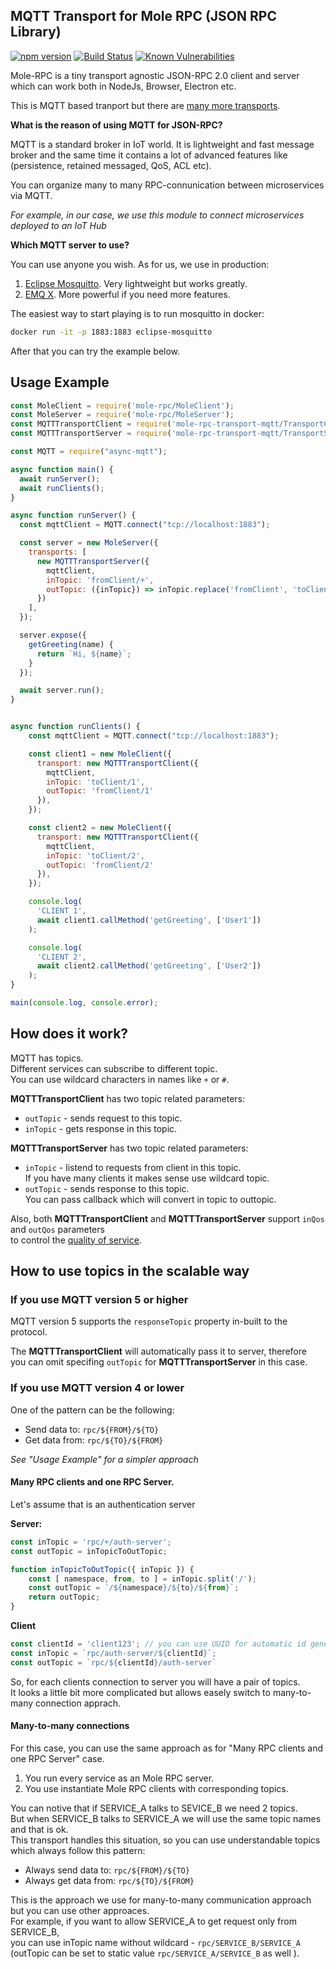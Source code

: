 MQTT Transport for Mole RPC (JSON RPC Library)
---------------------------------------------

[![npm version](https://badge.fury.io/js/mole-rpc-transport-mqtt.svg)](https://badge.fury.io/js/mole-rpc-transport-mqtt)
[![Build Status](https://travis-ci.org/koorchik/node-mole-rpc-transport-mqtt.svg?branch=master)](https://travis-ci.org/koorchik/node-mole-rpc-transport-mqtt)
[![Known Vulnerabilities](https://snyk.io/test/github/koorchik/node-mole-rpc-transport-mqtt/badge.svg?targetFile=package.json)](https://snyk.io/test/github/koorchik/node-mole-rpc-transport-mqtt?targetFile=package.json)


Mole-RPC is a tiny transport agnostic JSON-RPC 2.0 client and server which can work both in NodeJs, Browser, Electron etc.

This is MQTT based tranport but there are [many more transports](https://www.npmjs.com/search?q=keywords:mole-transport).


**What is the reason of using MQTT for JSON-RPC?**

MQTT is a standard broker in IoT world. It is lightweight and fast message broker and the same time it contains a lot of advanced features like (persistence, retained messaged, QoS, ACL etc).

You can organize many to many RPC-connunication between microservices via MQTT.

*For example, in our case, we use this module to connect microservices deployed to an IoT Hub*

**Which MQTT server to use?**

You can use anyone you wish. As for us, we use in production:

1. [Eclipse Mosquitto](https://mosquitto.org/). Very lightweight but works greatly.
2. [EMQ X](https://www.emqx.io/). More powerful if you need more features.

The easiest way to start playing is to run mosquitto in docker:

```sh
docker run -it -p 1883:1883 eclipse-mosquitto
```

After that you can try the example below.

## Usage Example

```javascript
const MoleClient = require('mole-rpc/MoleClient');
const MoleServer = require('mole-rpc/MoleServer');
const MQTTTransportClient = require('mole-rpc-transport-mqtt/TransportClient');
const MQTTTransportServer = require('mole-rpc-transport-mqtt/TransportServer');

const MQTT = require("async-mqtt");

async function main() {
  await runServer();
  await runClients();
}

async function runServer() {
  const mqttClient = MQTT.connect("tcp://localhost:1883");

  const server = new MoleServer({
    transports: [
      new MQTTTransportServer({
        mqttClient,
        inTopic: 'fromClient/+',
        outTopic: ({inTopic}) => inTopic.replace('fromClient', 'toClient')
      })
    ],
  });

  server.expose({
    getGreeting(name) {
      return `Hi, ${name}`;
    }
  });

  await server.run();
}


async function runClients() {
    const mqttClient = MQTT.connect("tcp://localhost:1883");

    const client1 = new MoleClient({
      transport: new MQTTTransportClient({
        mqttClient,
        inTopic: 'toClient/1',
        outTopic: 'fromClient/1'
      }),
    });

    const client2 = new MoleClient({
      transport: new MQTTTransportClient({
        mqttClient,
        inTopic: 'toClient/2',
        outTopic: 'fromClient/2'
      }),
    });

    console.log(
      'CLIENT 1',
      await client1.callMethod('getGreeting', ['User1'])
    );

    console.log(
      'CLIENT 2',
      await client2.callMethod('getGreeting', ['User2'])
    );
}

main(console.log, console.error);
```

## How does it work?

MQTT has topics. \
Different services can subscribe to different topic. \
You can use wildcard characters in names like `+` or `#`.

**MQTTTransportClient** has two topic related parameters:

* `outTopic` - sends request to this topic.
* `inTopic`  - gets response in this topic.


**MQTTTransportServer** has two topic related parameters:

* `inTopic`  - listend to requests from client in this topic. \
  If you have many clients it makes sense use wildcard topic.
* `outTopic` - sends response to this topic. \
  You can pass callback which will convert in topic to outtopic.

Also, both **MQTTTransportClient** and **MQTTTransportServer** support `inQos` and `outQos` parameters \
to control the [quality of service](https://en.wikipedia.org/wiki/MQTT#Quality_of_service).

## How to use topics in the scalable way

### If you use MQTT version 5 or higher

MQTT version 5 supports the `responseTopic` property in-built to the protocol.

The **MQTTTransportClient** will automatically pass it to server, therefore \
you can omit specifing `outTopic` for **MQTTTransportServer** in this case.

### If you use MQTT version 4 or lower

One of the pattern can be the following:

* Send data to:  `rpc/${FROM}/${TO}`
* Get data from: `rpc/${TO}/${FROM}`

*See "Usage Example" for a simpler approach*

#### Many RPC clients and one RPC Server.

Let's assume that is an authentication server

**Server:**

```js
const inTopic = 'rpc/+/auth-server';
const outTopic = inTopicToOutTopic;

function inTopicToOutTopic({ inTopic }) {
    const [ namespace, from, to ] = inTopic.split('/');
    const outTopic = `/${namespace}/${to}/${from}`;
    return outTopic;
}
```

**Client**

```js
const clientId = 'client123'; // you can use UUID for automatic id generation.
const inTopic = `rpc/auth-server/${clientId}`;
const outTopic = `rpc/${clientId}/auth-server`
```

So, for each clients connection to server you will have a pair of topics. \
It looks a little bit more complicated but allows easely switch to many-to-many connection apprach.

#### Many-to-many connections

For this case, you can use the same approach as for "Many RPC clients and one RPC Server" case.

1. You run every service as an Mole RPC server.
2. You use instantiate Mole RPC clients with corresponding topics.

You can notive that if SERVICE_A talks to SEVICE_B we need 2 topics. \
But when SERVICE_B talks to SERVICE_A we will use the same topic names and that is ok. \
This transport handles this situation, so you can use understandable topics which always follow this pattern:

* Always send data to:  `rpc/${FROM}/${TO}`
* Always get data from: `rpc/${TO}/${FROM}`

This is the approach we use for many-to-many communication approach but you can use other approaces. \
For example, if you want to allow SERVICE_A to get request only from SERVICE_B, \
you can use inTopic name without wildcard - `rpc/SERVICE_B/SERVICE_A` \
(outTopic can be set to static value `rpc/SERVICE_A/SERVICE_B` as well ).